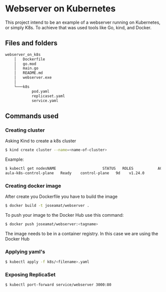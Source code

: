 # Webserver on Kubernetes

This project intend to be an example of a webserver running on Kubernetes, or simply K8s. To achieve that was used tools like Go, kind, and Docker.

## Files and folders

```sh
webserver_on_k8s
    │   Dockerfile
    │   go.mod
    │   main.go
    │   README.md
    │   webserver.exe
    │
    └───k8s
            pod.yaml
            replicaset.yaml
            service.yaml
```

## Commands used

### Creating cluster

Asking Kind to create a k8s cluster

```bash
$ kind create cluster --name=<name-of-cluster>
```

Example:
```bash
$ kubectl get nodesNAME                     STATUS   ROLES           AGE   VERSION
aula-k8s-control-plane   Ready    control-plane   9d    v1.24.0
```

### Creating docker image

After create you Dockerfile you have to build the image

```bash
$ docker build -t joseamat/webserver .
```

To push your image to the Docker Hub use this command:

```bash
$ docker push joseamat/webserver:<tagname>
```

The image needs to be in a container registry. In this case we are using the Docker Hub

### Applying yaml's 

```bash
$ kubectl apply -f k8s/<filename>.yaml
```

### Exposing ReplicaSet

```bash
$ kubectl port-forward service/webserver 3000:80
```